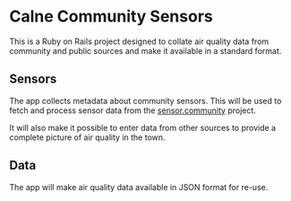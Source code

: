 # Calne Community Sensors

This is a Ruby on Rails project designed to collate air quality data from community and public sources and make it available in a standard format.

## Sensors

The app collects metadata about community sensors. This will be used to fetch and process sensor data from the [sensor.community](https://sensor.community) project.

It will also make it possible to enter data from other sources to provide a complete picture of air quality in the town.

## Data

The app will make air quality data available in JSON format for re-use.
